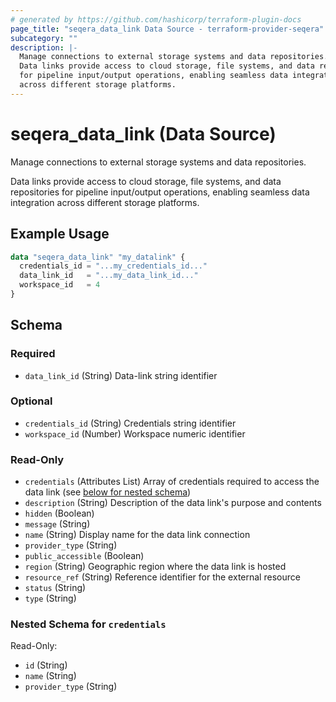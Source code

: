 ```yaml
---
# generated by https://github.com/hashicorp/terraform-plugin-docs
page_title: "seqera_data_link Data Source - terraform-provider-seqera"
subcategory: ""
description: |-
  Manage connections to external storage systems and data repositories.
  Data links provide access to cloud storage, file systems, and data repositories
  for pipeline input/output operations, enabling seamless data integration
  across different storage platforms.
---
```


# seqera_data_link (Data Source)

Manage connections to external storage systems and data repositories.

Data links provide access to cloud storage, file systems, and data repositories
for pipeline input/output operations, enabling seamless data integration
across different storage platforms.

## Example Usage

```terraform
data "seqera_data_link" "my_datalink" {
  credentials_id = "...my_credentials_id..."
  data_link_id   = "...my_data_link_id..."
  workspace_id   = 4
}
```

<!-- schema generated by tfplugindocs -->
## Schema

### Required

- `data_link_id` (String) Data-link string identifier

### Optional

- `credentials_id` (String) Credentials string identifier
- `workspace_id` (Number) Workspace numeric identifier

### Read-Only

- `credentials` (Attributes List) Array of credentials required to access the data link (see [below for nested schema](#nestedatt--credentials))
- `description` (String) Description of the data link's purpose and contents
- `hidden` (Boolean)
- `message` (String)
- `name` (String) Display name for the data link connection
- `provider_type` (String)
- `public_accessible` (Boolean)
- `region` (String) Geographic region where the data link is hosted
- `resource_ref` (String) Reference identifier for the external resource
- `status` (String)
- `type` (String)

<a id="nestedatt--credentials"></a>
### Nested Schema for `credentials`

Read-Only:

- `id` (String)
- `name` (String)
- `provider_type` (String)
